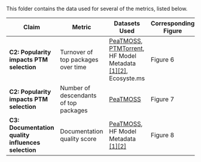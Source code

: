 This folder contains the data used for several of the metrics, listed below.

| Claim | Metric | Datasets Used | Corresponding Figure | Files Used |
|-------|---------|---------|---------|---------|
| **C2: Popularity impacts PTM selection**        | Turnover of top packages over time     | [PeaTMOSS](data/PeaTMOSS_DIST.db.zip), [PTMTorrent](data/PeaTMOSS_OLD.db), HF Model Metadata [[1]](data/PeaTMOSS_NEW.db)[[2]](data/PeaTMOSS_ANCIENT.db), Ecosyste.ms | Figure 6 | [turnover.ipynb](turnover.ipynb) |
| **C2: Popularity impacts PTM selection**        | Number of descendants of top packages  | [PeaTMOSS](data/PeaTMOSS_DIST.db.zip)| Figure 7 |[number_DirectDescendantsToParentModels.py](research_quantitative-analysis-of-hf-main/src/number_DirectDescendantsToParentModels.py), [number_DirectDescendantsToDownloads.py](research_quantitative-analysis-of-hf-main/src/number_DirectDescendantsToDownloads.py), [descendents.py](descendents.py) | 
| **C3: Documentation quality influences selection** | Documentation quality score | [PeaTMOSS](data/PeaTMOSS_DIST.db.zip), HF Model Metadata [[1]](data/bottom_1k_model_card_scores.parquet)[[2]](data/top_1k_model_card_scores.parquet) | Figure 8 | [model_cards.py](model_cards.py) |

